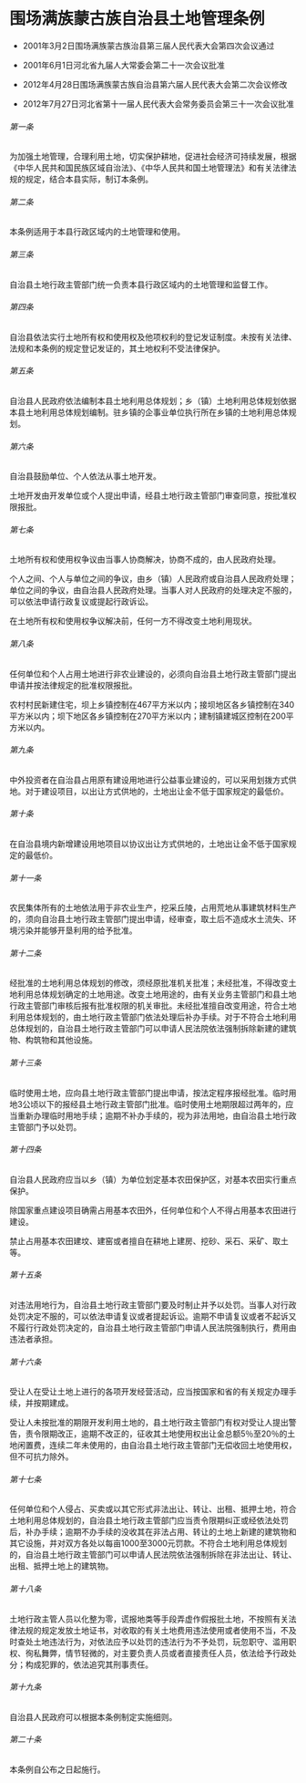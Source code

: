 # 围场满族蒙古族自治县土地管理条例

- 2001年3月2日围场满族蒙古族治县第三届人民代表大会第四次会议通过

- 2001年6月1日河北省九届人大常委会第二十一次会议批准

- 2012年4月28日围场满族蒙古族自治县第六届人民代表大会第二次会议修改

- 2012年7月27日河北省第十一届人民代表大会常务委员会第三十一次会议批准

<!-- INFO END -->

###### 第一条

为加强土地管理，合理利用土地，切实保护耕地，促进社会经济可持续发展，根据《中华人民共和国民族区域自治法》、《中华人民共和国土地管理法》和有关法律法规的规定，结合本县实际，制订本条例。

###### 第二条

本条例适用于本县行政区域内的土地管理和使用。

###### 第三条

自治县土地行政主管部门统一负责本县行政区域内的土地管理和监督工作。

###### 第四条

自治县依法实行土地所有权和使用权及他项权利的登记发证制度。未按有关法律、法规和本条例的规定登记发证的，其土地权利不受法律保护。

###### 第五条

自治县人民政府依法编制本县土地利用总体规划；乡（镇）土地利用总体规划依据本县土地利用总体规划编制。驻乡镇的企事业单位执行所在乡镇的土地利用总体规划。

###### 第六条

自治县鼓励单位、个人依法从事土地开发。

土地开发由开发单位或个人提出申请，经县土地行政主管部门审查同意，按批准权限报批。

###### 第七条

土地所有权和使用权争议由当事人协商解决，协商不成的，由人民政府处理。

个人之间、个人与单位之间的争议，由乡（镇）人民政府或自治县人民政府处理；单位之间的争议，由自治县人民政府处理。当事人对人民政府的处理决定不服的，可以依法申请行政复议或提起行政诉讼。

在土地所有权和使用权争议解决前，任何一方不得改变土地利用现状。

###### 第八条

任何单位和个人占用土地进行非农业建设的，必须向自治县土地行政主管部门提出申请并按法律规定的批准权限报批。

农村村民新建住宅，坝上乡镇控制在467平方米以内；接坝地区各乡镇控制在340平方米以内；坝下地区各乡镇控制在270平方米以内；建制镇建城区控制在200平方米以内。

###### 第九条

中外投资者在自治县占用原有建设用地进行公益事业建设的，可以采用划拨方式供地。对于建设项目，以出让方式供地的，土地出让金不低于国家规定的最低价。

###### 第十条

在自治县境内新增建设用地项目以协议出让方式供地的，土地出让金不低于国家规定的最低价。

###### 第十一条

农民集体所有的土地依法用于非农业生产，挖采丘陵，占用荒地从事建筑材料生产的，须向自治县土地行政主管部门提出申请，经审查，取土后不造成水土流失、环境污染并能够开垦利用的给予批准。

###### 第十二条

经批准的土地利用总体规划的修改，须经原批准机关批准；未经批准，不得改变土地利用总体规划确定的土地用途。改变土地用途的，由有关业务主管部门和县土地行政主管部门审核后报有批准权限的机关审批。未经批准擅自改变用途，符合土地利用总体规划的，由土地行政主管部门依法处理后补办手续。对于不符合土地利用总体规划的，自治县土地行政主管部门可以申请人民法院依法强制拆除新建的建筑物、构筑物和其他设施。

###### 第十三条

临时使用土地，应向县土地行政主管部门提出申请，按法定程序报经批准。临时用地3公顷以下的报经县土地行政主管部门批准。临时使用土地期限超过两年的，应当重新办理临时用地手续；逾期不补办手续的，视为非法用地，由自治县土地行政主管部门予以处罚。

###### 第十四条

自治县人民政府应当以乡（镇）为单位划定基本农田保护区，对基本农田实行重点保护。

除国家重点建设项目确需占用基本农田外，任何单位和个人不得占用基本农田进行建设。

禁止占用基本农田建坟、建窑或者擅自在耕地上建房、挖砂、采石、采矿、取土等。

###### 第十五条

对违法用地行为，自治县土地行政主管部门要及时制止并予以处罚。当事人对行政处罚决定不服的，可以依法申请复议或者提起诉讼。逾期不申请复议或者不起诉又不履行行政处罚决定的，自治县土地行政主管部门申请人民法院强制执行，费用由违法者承担。

###### 第十六条

受让人在受让土地上进行的各项开发经营活动，应当按国家和省的有关规定办理手续，并按期建成。

受让人未按批准的期限开发利用土地的，县土地行政主管部门有权对受让人提出警告，责令限期改正，逾期不改正的，征收其土地使用权出让金总额5％至20％的土地闲置费，连续二年未使用的，由自治县土地行政主管部门无偿收回土地使用权，但不可抗力除外。

###### 第十七条

任何单位和个人侵占、买卖或以其它形式非法出让、转让、出租、抵押土地，符合土地利用总体规划的，自治县土地行政主管部门应当责令限期纠正或经依法处罚后，补办手续；逾期不办手续的没收其在非法占用、转让的土地上新建的建筑物和其它设施，并对双方各处以每亩1000至3000元罚款。不符合土地利用总体规划的，自治县土地行政主管部门可以申请人民法院依法强制拆除在非法出让、转让、出租、抵押土地上的建筑物。

###### 第十八条

土地行政主管人员以化整为零，谎报地类等手段弄虚作假报批土地，不按照有关法律法规的规定发放土地证书，对收取的有关土地费用违法使用或者使用不当，不及时查处土地违法行为，对依法应予以处罚的违法行为不予处罚，玩忽职守、滥用职权、徇私舞弊，情节轻微的，对主要负责人员或者直接责任人员，依法给予行政处分；构成犯罪的，依法追究其刑事责任。

###### 第十九条

自治县人民政府可以根据本条例制定实施细则。

###### 第二十条

本条例自公布之日起施行。
